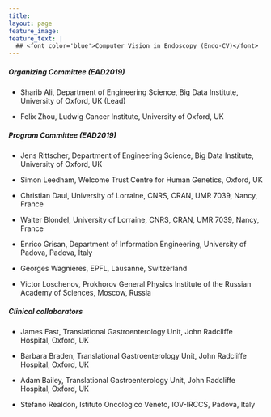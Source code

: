 ```yaml
---
title: 
layout: page
feature_image:
feature_text: |
  ## <font color='blue'>Computer Vision in Endoscopy (Endo-CV)</font>
---
```


##### Organizing Committee (EAD2019)

  - Sharib Ali, Department of Engineering Science, Big Data Institute, University of Oxford, UK (Lead)

  - Felix Zhou, Ludwig Cancer Institute, University of Oxford, UK


##### Program Committee (EAD2019)

  - Jens Rittscher, Department of Engineering Science,  Big Data Institute, University of Oxford, UK

  - Simon Leedham, Welcome Trust Centre for Human Genetics, Oxford, UK

  - Christian Daul, University of Lorraine, CNRS, CRAN, UMR 7039, Nancy, France

  - Walter Blondel, University of Lorraine, CNRS, CRAN, UMR 7039, Nancy, France

  - Enrico Grisan, Department of Information Engineering, University of Padova, Padova, Italy 

  - Georges Wagnieres, EPFL, Lausanne, Switzerland 

  - Victor Loschenov, Prokhorov General Physics Institute of the Russian Academy of Sciences, Moscow, Russia 



##### Clinical collaborators

  - James East, Translational Gastroenterology Unit, John Radcliffe Hospital, Oxford, UK

  - Barbara Braden, Translational Gastroenterology Unit, John Radcliffe Hospital, Oxford, UK

  - Adam Bailey, Translational Gastroenterology Unit, John Radcliffe Hospital, Oxford, UK

  - Stefano Realdon, Istituto Oncologico Veneto, IOV-IRCCS, Padova, Italy

